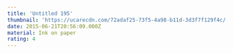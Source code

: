 ```yaml
---
title: 'Untitled 195'
thumbnail: 'https://ucarecdn.com/72adaf25-73f5-4a98-b11d-3d3f7f129f4c/'
date: 2015-06-21T20:56:09.000Z
material: Ink on paper
rating: 4
---
```

